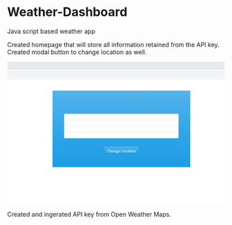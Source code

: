 # Weather-Dashboard
Java script based weather app


Created homepage that will store all information retained from the API key.
Created modal button to change location as well.

![home page](/images/homepage.png)

Created and ingerated API key from Open Weather Maps.
